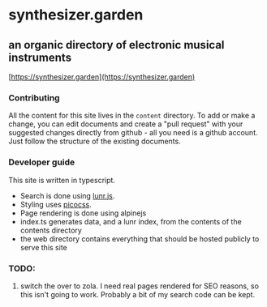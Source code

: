 # synthesizer.garden
## an organic directory of electronic musical instruments

[https://synthesizer.garden](https://synthesizer.garden)

### Contributing

All the content for this site lives in the `content` directory. 
To add or make a change, you can edit documents and create a "pull request" with your suggested changes directly from github - all you need is a github account. Just follow the structure of the existing documents.

### Developer guide

This site is written in typescript.

- Search is done using [lunr.js](https://lunrjs.com/guides/getting_started.html).
- Styling uses [picocss](https://picocss.com/).
- Page rendering is done using alpinejs
- index.ts generates data, and a lunr index, from the contents of the contents directory
- the web directory contains everything that should be hosted publicly to serve this site

### TODO:

1. switch the over to zola. I need real pages rendered for SEO reasons, so this isn't going to work. Probably a bit of my search code can be kept.